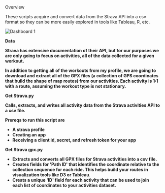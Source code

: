 Overview

  These scripts acquire and convert data from the Strava API into a csv format so they can be more easily explored in tools like Tableau, R, etc.

![Dashboard 1](https://user-images.githubusercontent.com/39444980/113911379-c4553200-978e-11eb-9ea7-c8086dafa699.png)


<b>Data<b/>

  Strava has extensive documentation of their API, but for our purposes we are only going to focus on <b>activities<b/>, all of the data collected for a given workout.

  In addition to getting all of the workouts from my profile, we are going to download and extract all of the GPX files (a collection of GPS coordinates that build the shape of map routes) from our activities. Each activity is 1:1 with a route, assuming the workout type is not stationary.


<b>Get Strava.py<b/>

  Calls, extracts, and writes all activity data from the Strava activities API to a csv file.

  Prereqs to run this script are
   - A strava profile
   - Creating an app 
   - Receiving a client id, secret, and refresh token for your app

<b>Get Strava gpx.py<b/>

  - Extracts and converts all GPX files for Strava activities into a csv file.
  - Creates fields for 'Path ID' that identifies the coordinate relative to the collection sequence for each ride. This helps build your routes in visualization tools like D3 or Tableau.
  - Creats a unique 'ID' field for each activity that can be used to join each list of coordinates to your activities dataset.
  
  
